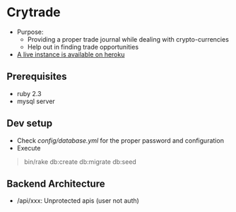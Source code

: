 # Crytrade

* Purpose:
   * Providing a proper trade journal while dealing with crypto-currencies
   * Help out in finding trade opportunities
* [A live instance is available on heroku](https://crytrade.herokuapp.com/)

## Prerequisites

- ruby 2.3
- mysql server

## Dev setup

- Check _config/database.yml_ for the proper password and configuration
- Execute
> bin/rake db:create db:migrate db:seed

## Backend Architecture

   * /api/xxx: Unprotected apis (user not auth)
   

